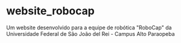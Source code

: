 # website_robocap
Um website desenvolvido para a equipe de robótica "RoboCap" da Universidade Federal de São João del Rei - Campus Alto Paraopeba
